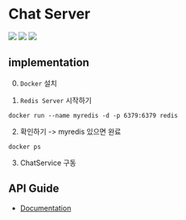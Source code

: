 # Chat Server
<img src="https://img.shields.io/badge/JAVA-007396?style=for-the-badge&logo=java&logoColor=white">
<img src="https://img.shields.io/badge/Spring-6DB33F?style=for-the-badge&logo=Spring&logoColor=white">
<img src="https://img.shields.io/badge/Redis-F80000?style=for-the-badge&logo=Redis&logoColor=white">

## implementation
0. `Docker` 설치 

1. `Redis Server` 시작하기
```
docker run --name myredis -d -p 6379:6379 redis
```

2. 확인하기 -> myredis 있으면 완료
```
docker ps
```

3. ChatService 구동

## API Guide
- [Documentation](https://github.com/project-creddit/creddit-chat-server/blob/develop/docs/API_GUIDE.md)
